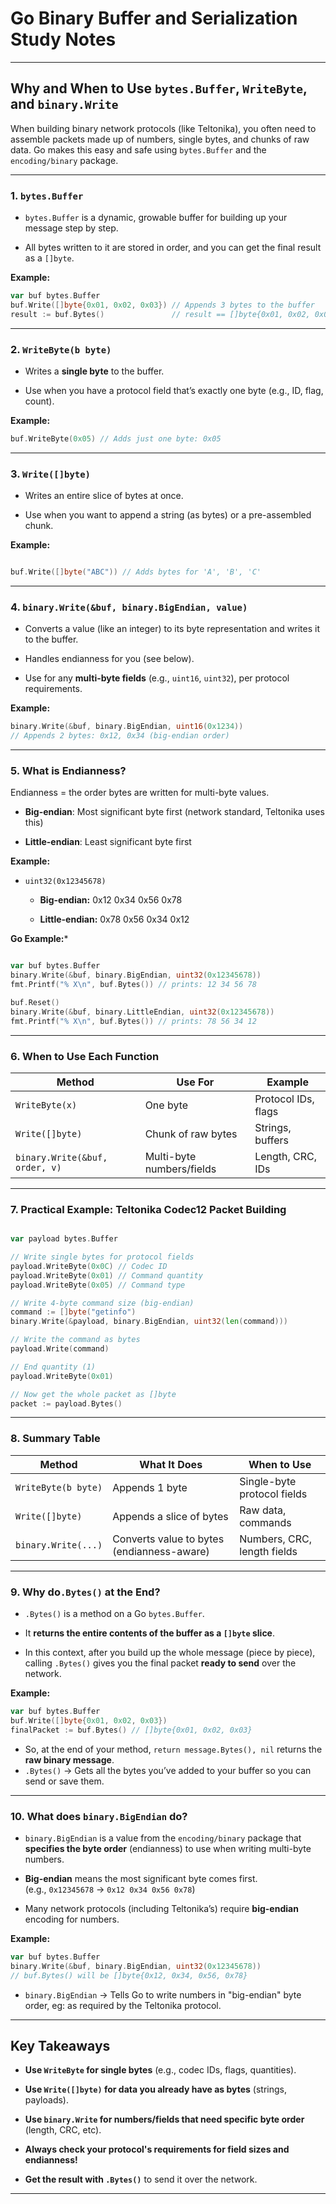 # Go Binary Buffer and Serialization Study Notes

---

## Why and When to Use `bytes.Buffer`, `WriteByte`, and `binary.Write`

When building binary network protocols (like Teltonika), you often need to assemble packets made up of numbers, single bytes, and chunks of raw data. Go makes this easy and safe using `bytes.Buffer` and the `encoding/binary` package.

---

### 1. `bytes.Buffer`

- `bytes.Buffer` is a dynamic, growable buffer for building up your message step by step.
    
- All bytes written to it are stored in order, and you can get the final result as a `[]byte`.
    

**Example:**
```go
var buf bytes.Buffer
buf.Write([]byte{0x01, 0x02, 0x03}) // Appends 3 bytes to the buffer
result := buf.Bytes()               // result == []byte{0x01, 0x02, 0x03}
```

  ---
### 2. `WriteByte(b byte)`

- Writes a **single byte** to the buffer.
    
- Use when you have a protocol field that’s exactly one byte (e.g., ID, flag, count).
    

**Example:**

```go
buf.WriteByte(0x05) // Adds just one byte: 0x05
```

  
---
### 3. `Write([]byte)`

- Writes an entire slice of bytes at once.
    
- Use when you want to append a string (as bytes) or a pre-assembled chunk.
    

**Example:**

```go

buf.Write([]byte("ABC")) // Adds bytes for 'A', 'B', 'C'

```

  ---

### 4. `binary.Write(&buf, binary.BigEndian, value)`

- Converts a value (like an integer) to its byte representation and writes it to the buffer.
    
- Handles endianness for you (see below).
    
- Use for any **multi-byte fields** (e.g., `uint16`, `uint32`), per protocol requirements.
    

**Example:**

```go
binary.Write(&buf, binary.BigEndian, uint16(0x1234))
// Appends 2 bytes: 0x12, 0x34 (big-endian order)

```

  
---
### 5. **What is Endianness?**

Endianness = the order bytes are written for multi-byte values.

- **Big-endian**: Most significant byte first (network standard, Teltonika uses this)
    
- **Little-endian**: Least significant byte first
    

**Example:**

- `uint32(0x12345678)`
    
    - **Big-endian:** 0x12 0x34 0x56 0x78
        
    - **Little-endian:** 0x78 0x56 0x34 0x12
        

**Go Example:***  

```go

var buf bytes.Buffer
binary.Write(&buf, binary.BigEndian, uint32(0x12345678))
fmt.Printf("% X\n", buf.Bytes()) // prints: 12 34 56 78

buf.Reset()
binary.Write(&buf, binary.LittleEndian, uint32(0x12345678))
fmt.Printf("% X\n", buf.Bytes()) // prints: 78 56 34 12


```
  

---

### 6. **When to Use Each Function**

|Method|Use For|Example|
|---|---|---|
|`WriteByte(x)`|One byte|Protocol IDs, flags|
|`Write([]byte)`|Chunk of raw bytes|Strings, buffers|
|`binary.Write(&buf, order, v)`|Multi-byte numbers/fields|Length, CRC, IDs|

---

### 7. **Practical Example: Teltonika Codec12 Packet Building**
```go

var payload bytes.Buffer

// Write single bytes for protocol fields
payload.WriteByte(0x0C) // Codec ID
payload.WriteByte(0x01) // Command quantity
payload.WriteByte(0x05) // Command type

// Write 4-byte command size (big-endian)
command := []byte("getinfo")
binary.Write(&payload, binary.BigEndian, uint32(len(command)))

// Write the command as bytes
payload.Write(command)

// End quantity (1)
payload.WriteByte(0x01)

// Now get the whole packet as []byte
packet := payload.Bytes()

```

  
---
### 8. **Summary Table**

|Method|What It Does|When to Use|
|---|---|---|
|`WriteByte(b byte)`|Appends 1 byte|Single-byte protocol fields|
|`Write([]byte)`|Appends a slice of bytes|Raw data, commands|
|`binary.Write(...)`|Converts value to bytes (endianness-aware)|Numbers, CRC, length fields|

---

### 9. **Why  do`.Bytes()` at the End?**

- `.Bytes()` is a method on a Go `bytes.Buffer`.
    
- It **returns the entire contents of the buffer as a `[]byte` slice**.
    
- In this context, after you build up the whole message (piece by piece), calling `.Bytes()` gives you the final packet **ready to send** over the network.
    

**Example:**
```go
var buf bytes.Buffer
buf.Write([]byte{0x01, 0x02, 0x03})
finalPacket := buf.Bytes() // []byte{0x01, 0x02, 0x03}
```

- So, at the end of your method, `return message.Bytes(), nil` returns the **raw binary message**.
- `.Bytes()` → Gets all the bytes you’ve added to your buffer so you can send or save them.

---

### 10. **What does `binary.BigEndian` do?**

- `binary.BigEndian` is a value from the `encoding/binary` package that **specifies the byte order** (endianness) to use when writing multi-byte numbers.
    
- **Big-endian** means the most significant byte comes first.  
    (e.g., `0x12345678` → `0x12 0x34 0x56 0x78`)
    
- Many network protocols (including Teltonika’s) require **big-endian** encoding for numbers.
    

**Example:**
```go
var buf bytes.Buffer
binary.Write(&buf, binary.BigEndian, uint32(0x12345678))
// buf.Bytes() will be []byte{0x12, 0x34, 0x56, 0x78}
```

- `binary.BigEndian` → Tells Go to write numbers in "big-endian" byte order, eg: as required by the Teltonika protocol.

---

## **Key Takeaways**

- **Use `WriteByte` for single bytes** (e.g., codec IDs, flags, quantities).
    
- **Use `Write([]byte)` for data you already have as bytes** (strings, payloads).
    
- **Use `binary.Write` for numbers/fields that need specific byte order** (length, CRC, etc).
    
- **Always check your protocol's requirements for field sizes and endianness!**
    
- **Get the result with `.Bytes()`** to send it over the network.

---
